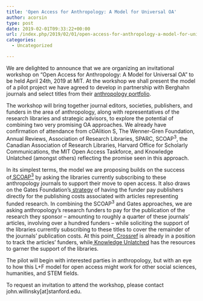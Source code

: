 ```yaml
---
title: 'Open Access for Anthropology: A Model for Universal OA'
author: acorsin
type: post
date: 2019-02-01T09:33:22+00:00
url: /index.php/2019/02/01/open-access-for-anthropology-a-model-for-universal-oa/
categories:
  - Uncategorized

---
```

We are delighted to announce that we are organizing an invitational workshop on “Open Access for Anthropology: A Model for Universal OA” to be held April 24th, 2019 at MIT. At the workshop we shall present the model of a pilot project we have agreed to develop in partnership with Berghahn journals and select titles from their <a href="https://www.berghahnjournals.com/page/Anthropology/anthropology" target="_blank" rel="noopener">anthropology portfolio</a>.

The workshop will bring together journal editors, societies, publishers, and funders in the area of anthropology, along with representatives of the research libraries and strategic advisors, to explore the potential of combining two very promising OA approaches. We already have confirmation of attendance from cOAlition S, The Wenner-Gren Foundation, Annual Reviews, Association of Research Libraries, SPARC, SCOAP<sup>3</sup>, the Canadian Association of Research Libraries, Harvard Office for Scholarly Communications, the MIT Open Access Taskforce, and Knowledge Unlatched (amongst others) reflecting the promise seen in this approach.

In its simplest terms, the model we are proposing builds on the success of[ SCOAP<sup>3</sup>][1] by asking the libraries currently subscribing to these anthropology journals to support their move to open access. It also draws on the Gates Foundation’s[ strategy][2] of having the funder pay publishers directly for the publishing costs associated with articles representing funded research. In combining the SCOAP<sup>3</sup> and Gates approaches, we are asking anthropology’s research funders to pay for the publication of the research they sponsor – amounting to roughly a quarter of these journals’ articles, involving over a hundred funders – while soliciting the support of the libraries currently subscribing to these titles to cover the remainder of the journals’ publication costs. At this point,[ Crossref][3] is already in a position to track the articles’ funders, while[ Knowledge Unlatched][4] has the resources to garner the support of the libraries.

The pilot will begin with interested parties in anthropology, but with an eye to how this L+F model for open access might work for other social sciences, humanities, and STEM fields.

To request an invitation to attend the workshop, please contact john.willinsky[at]stanford.edu.

 [1]: https://scoap3.org/
 [2]: https://www.gatesfoundation.org/How-We-Work/General-Information/Open-Access-Policy
 [3]: https://www.crossref.org/community/working-for-you/
 [4]: http://www.knowledgeunlatched.org/
